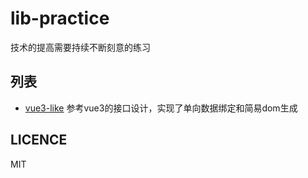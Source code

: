 # lib-practice

技术的提高需要持续不断刻意的练习

## 列表

* [vue3-like](/lib-practice/vue3-like/)
    参考vue3的接口设计，实现了单向数据绑定和简易dom生成


## LICENCE

MIT